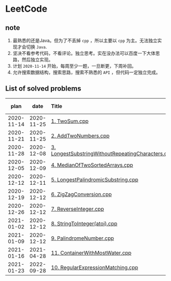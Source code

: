 # LeetCode
## note
1. 最熟悉的还是Java。但为了不丢掉 `cpp` ，所以主要以 `cpp` 为主。无法独立实现才会切换 `Java`.
2. 坚决不看参考代码，不看评论。独立思考。实在没办法可以百度一下大体思路，然后独立实现。
3. 计划 `2020-11-14` 开始，每周至少一题，一旦断更，下周补回。
4. 允许搜索数据结构，搜索思路，搜索不熟悉的 `API` ，但代码一定独立完成。



## List of solved problems

| plan       | date       | Title | Running Time | Memory  |
|:----------:|:----------:|:------|:------------:|:------------------:|
| 2020-11-14 | 2020-11-25 |[1. TwoSum.cpp](leetcode/editor/cn/[1]TwoSum.cpp)| |
| 2020-11-21 | 2020-11-25 |[2. AddTwoNumbers.cpp](leetcode/editor/cn/[2]AddTwoNumbers.cpp)| |
| 2020-11-28 | 2020-12-08 |[3. LongestSubstringWithoutRepeatingCharacters.cpp](leetcode/editor/cn/[3]LongestSubstringWithoutRepeatingCharacters.cpp)| |
| 2020-12-05 | 2020-12-09 |[4. MedianOfTwoSortedArrays.cpp](leetcode/editor/cn/[4]MedianOfTwoSortedArrays.cpp)| 72 ms | 87.2 MB |
| 2020-12-12 | 2020-12-11 |[5. LongestPalindromicSubstring.cpp](leetcode/editor/cn/[5]LongestPalindromicSubstring.cpp)| 28 ms | 7.4 MB |
| 2020-12-19 | 2020-12-12 |[6. ZigZagConversion.cpp](leetcode/editor/cn/[6]ZigZagConversion.cpp)| 20 ms | 10.9 MB |
| 2020-12-26 | 2020-12-12 |[7. ReverseInteger.cpp](leetcode/editor/cn/[7]ReverseInteger.cpp)| 0 ms | 6.3 MB |
| 2021-01-02 | 2020-12-12 |[8. StringToInteger(atoi).cpp](leetcode/editor/cn/[7]ReverseInteger.cpp)| 0 ms | 7.3 MB |
| 2021-01-09 | 2020-12-12 |[9. PalindromeNumber.cpp](leetcode/editor/cn/[9]PalindromeNumber.cpp)| 16 ms | 6.2 MB |
| 2021-01-16 | 2021-04-28 |[11. ContainerWithMostWater.cpp](leetcode/editor/cn/[11]ContainerWithMostWater.cpp)| 88 ms | 57.4 MB |
| 2021-01-23 | 2022-09-28 |[10. RegularExpressionMatching.cpp](leetcode/editor/cn/[10]RegularExpressionMatching.cpp)| 88 ms | 57.4 MB |